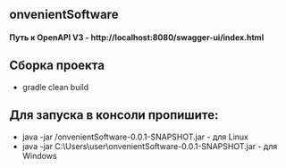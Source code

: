  ## onvenientSoftware
 
#### Путь к OpenAPI V3 - http://localhost:8080/swagger-ui/index.html

## Сборка проекта

- gradle clean build


## Для запуска в консоли пропишите:
- java -jar /onvenientSoftware-0.0.1-SNAPSHOT.jar - для Linux
- java -jar C:\Users\user\onvenientSoftware-0.0.1-SNAPSHOT.jar - для Windows
